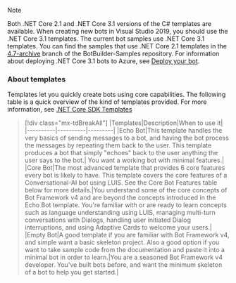 > [!NOTE]
> Both .NET Core 2.1 and .NET Core 3.1 versions of the C# templates are available.
> When creating new bots in Visual Studio 2019, you should use the .NET Core 3.1 templates.
> The current bot samples use .NET Core 3.1 templates. You can find the samples that use .NET Core 2.1 templates in the [4.7-archive](https://github.com/microsoft/BotBuilder-Samples/tree/4.7-archive/samples/csharp_dotnetcore) branch of the BotBuilder-Samples repository.
> For information about deploying .NET Core 3.1 bots to Azure, see [Deploy your bot](~/bot-builder-deploy-az-cli.md).

### About templates

Templates let you quickly create bots using core capabilities. The following table is a quick overview of the kind of templates provided. For more information, see [.NET Core SDK Templates](https://github.com/microsoft/BotBuilder-Samples/tree/master/generators/dotnet-templates#net-core-sdk-templates)

> [!div class="mx-tdBreakAll"]
> |Templates|Description|When to use it|
> |----------|----------|---------|
> |Echo Bot|This template handles the very basics of sending messages to a bot, and having the bot process the messages by repeating them back to the user. This template produces a bot that simply "echoes" back to the user anything the user says to the bot.| You want a working bot with minimal features.|
> |Core Bot|The most advanced template that provides 6 core features every bot is likely to have. This template covers the core features of a Conversational-AI bot using LUIS. See the Core Bot Features table below for more details.|You understand some of the core concepts of Bot Framework v4 and are beyond the concepts introduced in the Echo Bot template. You're familiar with or are ready to learn concepts such as language understanding using LUIS, managing multi-turn conversations with Dialogs, handling user initiated Dialog interruptions, and using Adaptive Cards to welcome your users.|
> |Empty Bot|A good template if you are familiar with Bot Framework v4, and simple want a basic skeleton project. Also a good option if you want to take sample code from the documentation and paste it into a minimal bot in order to learn.|You are a seasoned Bot Framework v4 developer. You've built bots before, and want the minimum skeleton of a bot to help you get started.|